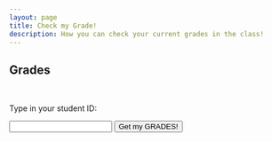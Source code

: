 ```yaml
---
layout: page
title: Check my Grade!
description: How you can check your current grades in the class!
---
```


## Grades

<br>
<p>Type in your student ID:</p>
<input type="text" id="myInput">
<button onclick="displayValue()">Get my GRADES!</button>

<pre><code class="json" id="output"></code></pre>
<script>
	function jsonToHtml(obj) {
		let html = "";
		for (let key in obj) {
			html += "<div><span class\"json-key\"><span class=\"math-inline\">\{key\}\:</span\> <span class\=\"json\-value\"\></span>{obj[key]}</span></div>";
		}
		return html;
	}

	function displayValue() {
		const inputValue = document.getElementById("myInput").value;
		document.getElementById("output").textContent = inputValue;

		const grades = {
		    "123": {
				"HWs": {
		      		"HW0": "100%",
		    		"HW1": "50%"  			
				},
				"Labs" : {
		      		"Lab 0": "100%",
		    		"Lab 1": "50%"  
				}
			}
		};

		console.log(grades[inputValue]);
		document.getElementById("output").textContent = JSON.stringify(grades[inputValue]); 
		document.getElementById("output").innerHTML = jsonToHtml(grades[inputValue]); 
  	}
</script>